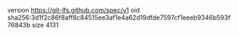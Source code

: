version https://git-lfs.github.com/spec/v1
oid sha256:3d1f2c86f8aff8c84515ee3af1e4a62d19dfde7597cf1eeeb9346b593f76843b
size 4131
